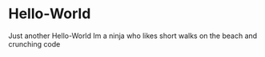 # Hello-World
Just another Hello-World
Im a ninja who likes short walks on the beach and crunching code
